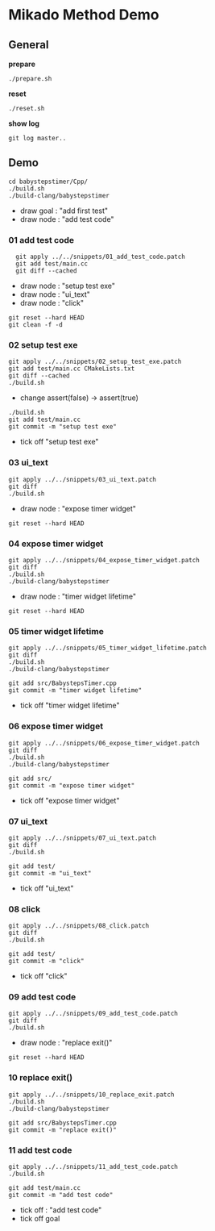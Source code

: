 # Mikado Method Demo

## General

**prepare**
```
./prepare.sh
```

**reset**
```
./reset.sh
```

**show log**
```
git log master..
```

## Demo

```
cd babystepstimer/Cpp/
./build.sh
./build-clang/babystepstimer
```

* draw goal : "add first test"
* draw node : "add test code"

### 01 add test code

```
  git apply ../../snippets/01_add_test_code.patch
  git add test/main.cc
  git diff --cached
```

* draw node : "setup test exe"
* draw node : "ui_text"
* draw node : "click"

```
git reset --hard HEAD
git clean -f -d
```

### 02 setup test exe

```
git apply ../../snippets/02_setup_test_exe.patch
git add test/main.cc CMakeLists.txt
git diff --cached
./build.sh
```

* change assert(false) -> assert(true)

```
./build.sh
git add test/main.cc
git commit -m "setup test exe"
```

* tick off "setup test exe"

### 03 ui_text

```
git apply ../../snippets/03_ui_text.patch
git diff
./build.sh
```

* draw node : "expose timer widget"

```
git reset --hard HEAD
```

### 04 expose timer widget

```
git apply ../../snippets/04_expose_timer_widget.patch
git diff
./build.sh
./build-clang/babystepstimer
```

* draw node : "timer widget lifetime"

```
git reset --hard HEAD
```

### 05 timer widget lifetime

```
git apply ../../snippets/05_timer_widget_lifetime.patch
git diff
./build.sh
./build-clang/babystepstimer
```

```
git add src/BabystepsTimer.cpp
git commit -m "timer widget lifetime"
```

* tick off "timer widget lifetime"

### 06 expose timer widget

```
git apply ../../snippets/06_expose_timer_widget.patch
git diff
./build.sh
./build-clang/babystepstimer
```

```
git add src/
git commit -m "expose timer widget"
```

* tick off "expose timer widget"

### 07 ui_text

```
git apply ../../snippets/07_ui_text.patch
git diff
./build.sh
```

```
git add test/
git commit -m "ui_text"
```

* tick off "ui_text"

### 08 click

```
git apply ../../snippets/08_click.patch
git diff
./build.sh
```

```
git add test/
git commit -m "click"
```

* tick off "click"

### 09 add test code

```
git apply ../../snippets/09_add_test_code.patch
git diff
./build.sh
```

* draw node : "replace exit()"

```
git reset --hard HEAD
```

### 10 replace exit()

```
git apply ../../snippets/10_replace_exit.patch
./build.sh
./build-clang/babystepstimer
```

```
git add src/BabystepsTimer.cpp
git commit -m "replace exit()"
```


### 11 add test code

```
git apply ../../snippets/11_add_test_code.patch
./build.sh
```

```
git add test/main.cc
git commit -m "add test code"
```

* tick off : "add test code"
* tick off goal
